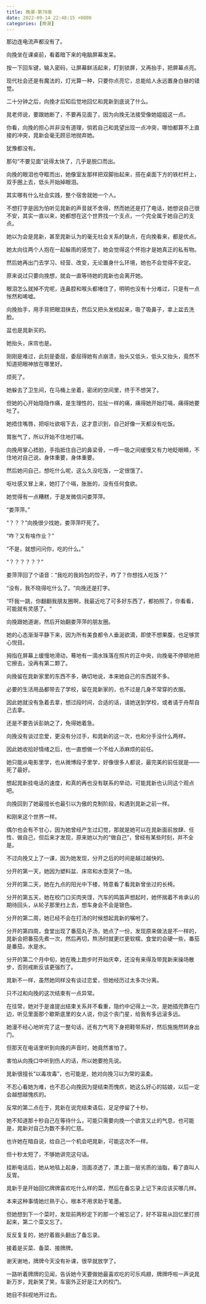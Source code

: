 ```yaml
---
title: 晚潮-第70章
date: 2022-09-14 22:48:15 +0800
categories: [晚潮]
---
```


那边连电流声都没有了。

向挽坐在课桌前，看着暗下来的电脑屏幕发呆。

按一下回车键，输入密码，让屏幕鲜活起来，盯到锁屏，又再抬手，把屏幕点亮。

现代社会还是有魔法的，灯光算一种，只要你点亮它，总能给人永远置身白昼的错觉。

二十分钟之后，向挽才后知后觉地回忆和晁新到底说了什么。

晁老师说，要跟她断了，不要再见面了，因为向挽无法接受像她姐姐这一点。

你看，向挽的担心并非没有道理，倘若自己和晁望出现一点冲突，哪怕都算不上直接的冲突，晁新会毫无顾忌地抛弃她。

犹豫都没有。

那句“不要见面”说得太快了，几乎是脱口而出。

向挽的眼泪也夺眶而出，她像室友那样把双脚抬起来，搭在桌面下方的铁栏杆上，双手圈上去，低头开始掉眼泪。

其实哪有什么社会实践，整个宿舍就她一个人。

不想打字是因为怕听见晁新的声音就不舍得，然而她还是打了电话，她想说自己很不安，其实一直以来，她都想在这个世界找一个支点，一个完全属于她自己的支点。

她以为会是晁新，甚至晁新认为的毫无社会关系的缺点，在向挽看来，都是优点。

她太向往两个人抱在一起躲雨的感觉了，她会觉得这个怀抱才是她真正的私有物。

然后她再出门去学习、经营、改变，无论置身什么环境，她也不会觉得不安定。

原来说过只要向挽想，就会一直等待她的晁新也会离开她。

眼泪怎么就掉不完呢，连鼻腔和喉头都堵住了，明明也没有十分难过，只是有一点怅然和唏嘘。

向挽抬手，用手背把眼泪抹去，然后又把头发梳起来，吸了吸鼻子，拿上盆去洗脸。

盆也是晁新买的。

她抬头，床帘也是。

刚刚是难过，此刻是委屈，委屈得她有点崩溃，抬头又低头，低头又抬头，竟然不知道把眼神放在哪里好。

烦死了。

她躲去了卫生间，在马桶上坐着，密闭的空间里，终于不想哭了。

但她的心开始隐隐作痛，是生理性的，拉扯一样的痛，痛得她开始打嗝，痛得她要吐了。

她捂住嘴唇，把呕吐欲咽下去，这才意识到，自己好像一天都没有吃饭。

胃胀气了，所以开始不住地打嗝。

向挽用掌心捂脸，手指抵住自己的鼻梁骨，一呼一吸之间缓慢又有力地眨眼睛，不住地对自己说，身体重要，身体重要。

然后她问自己，想吃什么呢，这么久没吃饭，一定很饿了。

呕吐感又冒上来，她打了个嗝，胀胀的，没有任何食欲。

她觉得有一点糟糕，于是发微信问娄萍萍。

“娄萍萍。”

“？？？”向挽很少找她，娄萍萍吓死了。

“咋？又有啥作业？”

“不是，就想问问你，吃的什么。”

“？？？？？？”

娄萍萍回了个语音：“我吃的我妈包的饺子，咋了？你想找人吃饭？”

“没有，我不晓得吃什么了。“向挽还是打字。

“吓我一跳，你翻翻我朋友圈啊，我最近吃了可多好东西了，都拍照了，你看看，可能就有灵感了。“

向挽跟她道谢，然后开始翻娄萍萍的朋友圈。

她的心态渐渐平静下来，因为所有美食都令人垂涎欲滴，即使不想果腹，也足够赏心悦目。

拇指在屏幕上缓慢地滑动，蓦地有一滴水珠落在照片的正中央，向挽毫不停顿地把它擦去，没再有第二颗了。

向挽留在晁新家里的东西不多，确切地说，本来她自己的东西就不多。

必要的生活用品都带去了学校，留在晁新家的，也不过是几身不常穿的衣服。

因此她就没有急着去拿，想过段时间，合适的话，请她送到学校，或者请于舟帮自己去拿。

还是不要告诉彭姠之了，免得她着急。

向挽没有谈过恋爱，更没有分过手，和晁新的这一次，也和分手没什么两样。

因此她收拾好情绪之后，也一直想做一个不给人添麻烦的前任。

她只能从电影里学，也从微博段子里学，好像很多人都说，最完美的前任就是——死了最好。

想起晁新挂电话的速度，和真的再也没有联系的举动，可能晁新也认同这个观点吧。

向挽回到了她最擅长也最引以为傲的克制阶段，和遇到晁新之前一样。

和刚来这个世界一样。

偶尔也会有不甘心，因为她曾经产生过幻觉，那就是她可以在晁新面前放肆、任性、做自己，但后来才发现，原来她以为的“做自己”，曾经有某些时刻，并不全是。

不过向挽又上了一课，因为她发现，分开之后的时间是越过越快的。

分开的第一天，她因为塑料盆、床帘和水壶哭了一场。

分开的第二天，她在九点的阳光中下楼，特意看了看晁新曾坐过的长椅。

分开的第五天，她在校门口买肉夹馍，汽车的鸣笛声想起时，她怀揣着不肯承认的期待回头，从轮子那里扫上去，想车身会不会是银色。

分开的第二周，她已经不会在打汤的时候想起晁新的嘱咐了。

分开的第四周，食堂出现了番茄丸子汤，她点了一份，发现原来做法是不一样的，晁新会把番茄先煮一次，然后再切，熬汤时就更烂更软糯，食堂的会硬一些，番茄是番茄，水是水。

分开的第二个月中旬，她在晚上跑步时开始庆幸，还没有来得及带晁新来操场散步，否则戒断反该更强烈了。

晁新不一样，虽然她同样没有谈过恋爱，但她经历过太多次分离。

只不过和向挽的这次结束有一点异常。

在往常，她对于是谁提出结束关系并不看重，隐约中记得上一次，是她插兜靠在门边，听见里面那个歇斯底里的女人说，你这个丧门星，给我有多远滚多远。

她漫不经心地听完了这一整句话，还有力气弯下身把鞋带系好，然后施施然转身出门。

但那天在电话里听到向挽的声音时，她竟然害怕了。

害怕从向挽口中听到伤人的话，所以她要抢先说。

晁新很擅长“以毒攻毒”，也可能是，她对向挽习以为常的温柔。

不忍心看她为难，也不忍心向挽因为提结束而愧疚，她这么好心的姑娘，以后一定会越想越愧疚的。

反常的第二点在于，晁新在说完结束语后，足足停留了十秒。

她不知道那十秒自己在等待什么，可能只需要向挽一个欲言又止的气息，也可能是，晁新对自己为数不多的仁慈。

也许她在暗自说，给自己一个机会吧晁新，可能这次不一样。

但十秒太短了，不够她讲完这句话。

挂断电话后，她从地毯上起身，泡面凉透了，漂上面一层劣质的油脂，看了直叫人反胃。

晁新于是开始回忆牌牌喜欢吃什么样的菜，然后在备忘录上记下来应该买哪几样。

本来这种事情她烂熟于心，根本不用求助于笔墨。

但她想到下一个菜时，发现前两秒定下的那一个被忘记了，好不容易从回忆里打捞起来，第二个菜又忘了。

反反复复的，她拧着眉头翻出了备忘录。

接着是买菜、备菜、接牌牌。

谢天谢地，牌牌今天没有补课，很早就放学了。

一路听着牌牌的见闻，告诉她今天要做她最喜欢吃的可乐鸡翅，牌牌呼啦一声说晁新万岁，晁新笑了笑，车窗外正好是江大的校门。

她目不斜视地开过去。

